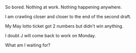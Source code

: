 So bored. Nothing at work. Nothing happening anywhere.

I am crawling closer and closer to the end of the second draft.

My May lotto ticket got 2 numbers but didn't win anything.

I doubt J will come back to work on Monday.

What am I waiting for?
